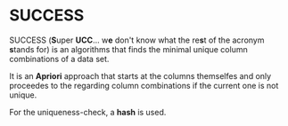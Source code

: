 # SUCCESS

SUCCESS (**S**uper **UCC**... w**e** don't know what the re**s**t of the acronym **s**tands for) is an algorithms that finds the minimal unique column combinations of a data set.

It is an **Apriori** approach that starts at the columns themselfes and only proceedes to the regarding column combinations if the current one is not unique.

For the uniqueness-check, a **hash** is used.
